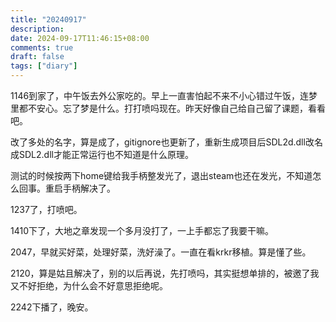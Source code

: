 ```yaml
---
title: "20240917"
description: 
date: 2024-09-17T11:46:15+08:00
comments: true
draft: false
tags: ["diary"]
---
```

1146到家了，中午饭去外公家吃的。早上一直害怕起不来不小心错过午饭，连梦里都不安心。忘了梦是什么。打打喷吗现在。昨天好像自己给自己留了课题，看看吧。

改了多处的名字，算是成了，gitignore也更新了，重新生成项目后SDL2d.dll改名成SDL2.dll才能正常运行也不知道是什么原理。

测试的时候按两下home键给我手柄整发光了，退出steam也还在发光，不知道怎么回事。重启手柄解决了。

1237了，打喷吧。

1410下了，大地之章发现一个多月没打了，一上手都忘了我要干嘛。

2047，早就买好菜，处理好菜，洗好澡了。一直在看krkr移植。算是懂了些。

2120，算是姑且解决了，别的以后再说，先打喷吗，其实挺想单排的，被邀了我又不好拒绝，为什么会不好意思拒绝呢。

2242下播了，晚安。
